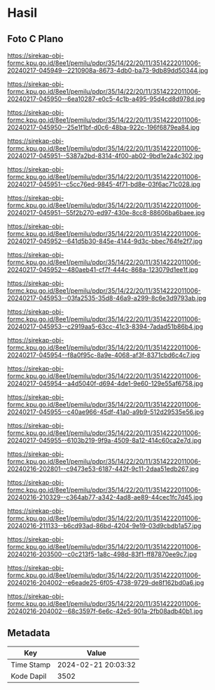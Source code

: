 # Hasil

## Foto C Plano

https://sirekap-obj-formc.kpu.go.id/8ee1/pemilu/pdpr/35/14/22/20/11/3514222011006-20240217-045949--2210908a-8673-4db0-ba73-9db89dd50344.jpg

https://sirekap-obj-formc.kpu.go.id/8ee1/pemilu/pdpr/35/14/22/20/11/3514222011006-20240217-045950--6ea10287-e0c5-4c1b-a495-95d4cd8d978d.jpg

https://sirekap-obj-formc.kpu.go.id/8ee1/pemilu/pdpr/35/14/22/20/11/3514222011006-20240217-045950--25e1f1bf-d0c6-48ba-922c-196f6879ea84.jpg

https://sirekap-obj-formc.kpu.go.id/8ee1/pemilu/pdpr/35/14/22/20/11/3514222011006-20240217-045951--5387a2bd-8314-4f00-ab02-9bd1e2a4c302.jpg

https://sirekap-obj-formc.kpu.go.id/8ee1/pemilu/pdpr/35/14/22/20/11/3514222011006-20240217-045951--c5cc76ed-9845-4f71-bd8e-03f6ac71c028.jpg

https://sirekap-obj-formc.kpu.go.id/8ee1/pemilu/pdpr/35/14/22/20/11/3514222011006-20240217-045951--55f2b270-ed97-430e-8cc8-88606ba6baee.jpg

https://sirekap-obj-formc.kpu.go.id/8ee1/pemilu/pdpr/35/14/22/20/11/3514222011006-20240217-045952--641d5b30-845e-4144-9d3c-bbec764fe2f7.jpg

https://sirekap-obj-formc.kpu.go.id/8ee1/pemilu/pdpr/35/14/22/20/11/3514222011006-20240217-045952--480aeb41-cf7f-444c-868a-123079d1ee1f.jpg

https://sirekap-obj-formc.kpu.go.id/8ee1/pemilu/pdpr/35/14/22/20/11/3514222011006-20240217-045953--03fa2535-35d8-46a9-a299-8c6e3d9793ab.jpg

https://sirekap-obj-formc.kpu.go.id/8ee1/pemilu/pdpr/35/14/22/20/11/3514222011006-20240217-045953--c2919aa5-63cc-41c3-8394-7adad51b86b4.jpg

https://sirekap-obj-formc.kpu.go.id/8ee1/pemilu/pdpr/35/14/22/20/11/3514222011006-20240217-045954--f8a0f95c-8a9e-4068-af3f-8371cbd6c4c7.jpg

https://sirekap-obj-formc.kpu.go.id/8ee1/pemilu/pdpr/35/14/22/20/11/3514222011006-20240217-045954--a4d5040f-d694-4de1-9e60-129e55af6758.jpg

https://sirekap-obj-formc.kpu.go.id/8ee1/pemilu/pdpr/35/14/22/20/11/3514222011006-20240217-045955--c40ae966-45df-41a0-a9b9-512d29535e56.jpg

https://sirekap-obj-formc.kpu.go.id/8ee1/pemilu/pdpr/35/14/22/20/11/3514222011006-20240217-045955--6103b219-9f9a-4509-8a12-414c60ca2e7d.jpg

https://sirekap-obj-formc.kpu.go.id/8ee1/pemilu/pdpr/35/14/22/20/11/3514222011006-20240216-202801--c9473e53-6187-442f-9c11-2daa51edb267.jpg

https://sirekap-obj-formc.kpu.go.id/8ee1/pemilu/pdpr/35/14/22/20/11/3514222011006-20240216-210329--c364ab77-a342-4ad8-ae89-44cec1fc7d45.jpg

https://sirekap-obj-formc.kpu.go.id/8ee1/pemilu/pdpr/35/14/22/20/11/3514222011006-20240216-211133--b6cd93ad-86bd-4204-9e19-03d9cbdb1a57.jpg

https://sirekap-obj-formc.kpu.go.id/8ee1/pemilu/pdpr/35/14/22/20/11/3514222011006-20240216-203500--c0c213f5-1a8c-498d-83f1-ff87870ee9c7.jpg

https://sirekap-obj-formc.kpu.go.id/8ee1/pemilu/pdpr/35/14/22/20/11/3514222011006-20240216-204002--e6eade25-6f05-4738-9729-de8f162bd0a6.jpg

https://sirekap-obj-formc.kpu.go.id/8ee1/pemilu/pdpr/35/14/22/20/11/3514222011006-20240216-204002--68c3597f-6e6c-42e5-901a-2fb08adb40b1.jpg


## Metadata

| Key        | Value               |
| ---------- | ------------------- |
| Time Stamp | 2024-02-21 20:03:32 |
| Kode Dapil | 3502                |



